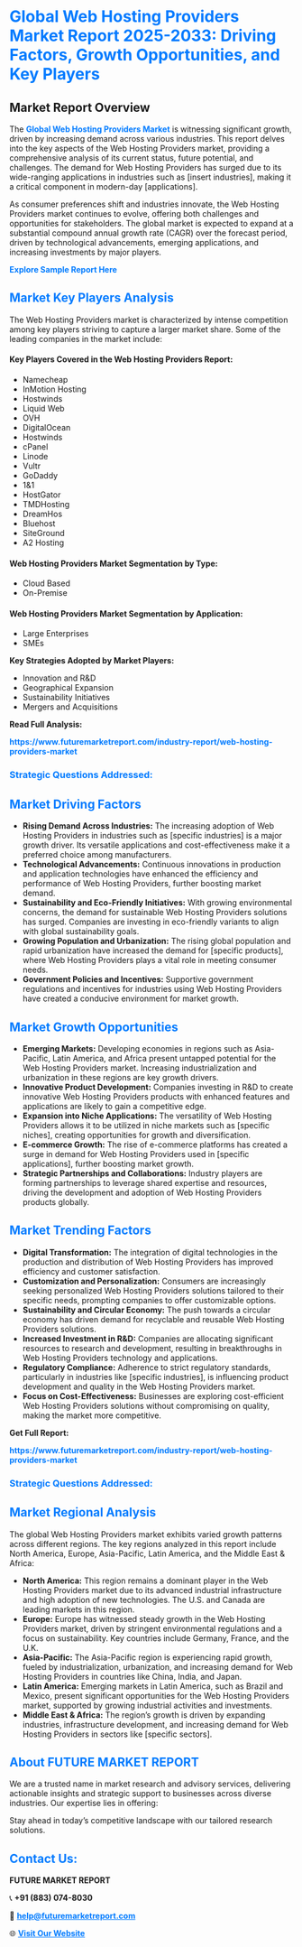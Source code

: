 <h1 style="color: #007BFF;">Global Web Hosting Providers Market Report 2025-2033: Driving Factors, Growth Opportunities, and Key Players</h1>

<section id="overview">
<h2>Market Report Overview</h2>
<p>The <a href="https://www.futuremarketreport.com/industry-report/web-hosting-providers-market" style="color: #007BFF; text-decoration: none;"><strong>Global Web Hosting Providers Market</strong></a> is witnessing significant growth, driven by increasing demand across various industries. This report delves into the key aspects of the Web Hosting Providers market, providing a comprehensive analysis of its current status, future potential, and challenges. The demand for Web Hosting Providers has surged due to its wide-ranging applications in industries such as [insert industries], making it a critical component in modern-day [applications].</p>
<p>As consumer preferences shift and industries innovate, the Web Hosting Providers market continues to evolve, offering both challenges and opportunities for stakeholders. The global market is expected to expand at a substantial compound annual growth rate (CAGR) over the forecast period, driven by technological advancements, emerging applications, and increasing investments by major players.</p>
</section>

<section id="overview">
<p><a href="https://www.futuremarketreport.com/request-sample/reportId=40983" style="color: #007BFF; text-decoration: none;"><strong>Explore Sample Report Here</strong></a></p>
</section>

<section id="key-players">
<h2 style="color: #007BFF;">Market Key Players Analysis</h2>
<p>The Web Hosting Providers market is characterized by intense competition among key players striving to capture a larger market share. Some of the leading companies in the market include:</p>
<h4>Key Players Covered in the Web Hosting Providers Report:</h4>
<ul><li>Namecheap</li><li>InMotion Hosting</li><li>Hostwinds</li><li>Liquid Web</li><li>OVH</li><li>DigitalOcean</li><li>Hostwinds</li><li>cPanel</li><li>Linode</li><li>Vultr</li><li>GoDaddy</li><li>1&amp;1</li><li>HostGator</li><li>TMDHosting</li><li>DreamHos</li><li>Bluehost</li><li>SiteGround</li><li>A2 Hosting</li></ul>
<h4>Web Hosting Providers Market Segmentation by Type:</h4>
<ul><li>Cloud Based</li><li>On-Premise</li></ul>

<h4>Web Hosting Providers Market Segmentation by Application:</h4>
<ul><li>Large Enterprises</li><li>SMEs</li></ul>
<p><strong>Key Strategies Adopted by Market Players:</strong></p>
<ul>
<li>Innovation and R&D</li>
<li>Geographical Expansion</li>
<li>Sustainability Initiatives</li>
<li>Mergers and Acquisitions</li>
</ul>
</section>

<section>
<p><strong>Read Full Analysis: </strong></p><a href="https://www.futuremarketreport.com/industry-report/web-hosting-providers-market" style="color: #007BFF; text-decoration: none;"><strong>https://www.futuremarketreport.com/industry-report/web-hosting-providers-market</strong></a>
<h3 style="color: #007BFF;">Strategic Questions Addressed:</h3>
</section>

<section id="driving-factors">
<h2 style="color: #007BFF;">Market Driving Factors</h2>
<ul>
<li><strong>Rising Demand Across Industries:</strong> The increasing adoption of Web Hosting Providers in industries such as [specific industries] is a major growth driver. Its versatile applications and cost-effectiveness make it a preferred choice among manufacturers.</li>
<li><strong>Technological Advancements:</strong> Continuous innovations in production and application technologies have enhanced the efficiency and performance of Web Hosting Providers, further boosting market demand.</li>
<li><strong>Sustainability and Eco-Friendly Initiatives:</strong> With growing environmental concerns, the demand for sustainable Web Hosting Providers solutions has surged. Companies are investing in eco-friendly variants to align with global sustainability goals.</li>
<li><strong>Growing Population and Urbanization:</strong> The rising global population and rapid urbanization have increased the demand for [specific products], where Web Hosting Providers plays a vital role in meeting consumer needs.</li>
<li><strong>Government Policies and Incentives:</strong> Supportive government regulations and incentives for industries using Web Hosting Providers have created a conducive environment for market growth.</li>
</ul>
</section>

<section id="growth-opportunities">
<h2 style="color: #007BFF;">Market Growth Opportunities</h2>
<ul>
<li><strong>Emerging Markets:</strong> Developing economies in regions such as Asia-Pacific, Latin America, and Africa present untapped potential for the Web Hosting Providers market. Increasing industrialization and urbanization in these regions are key growth drivers.</li>
<li><strong>Innovative Product Development:</strong> Companies investing in R&D to create innovative Web Hosting Providers products with enhanced features and applications are likely to gain a competitive edge.</li>
<li><strong>Expansion into Niche Applications:</strong> The versatility of Web Hosting Providers allows it to be utilized in niche markets such as [specific niches], creating opportunities for growth and diversification.</li>
<li><strong>E-commerce Growth:</strong> The rise of e-commerce platforms has created a surge in demand for Web Hosting Providers used in [specific applications], further boosting market growth.</li>
<li><strong>Strategic Partnerships and Collaborations:</strong> Industry players are forming partnerships to leverage shared expertise and resources, driving the development and adoption of Web Hosting Providers products globally.</li>
</ul>
</section>

<section id="trending-factors">
<h2 style="color: #007BFF;">Market Trending Factors</h2>
<ul>
<li><strong>Digital Transformation:</strong> The integration of digital technologies in the production and distribution of Web Hosting Providers has improved efficiency and customer satisfaction.</li>
<li><strong>Customization and Personalization:</strong> Consumers are increasingly seeking personalized Web Hosting Providers solutions tailored to their specific needs, prompting companies to offer customizable options.</li>
<li><strong>Sustainability and Circular Economy:</strong> The push towards a circular economy has driven demand for recyclable and reusable Web Hosting Providers solutions.</li>
<li><strong>Increased Investment in R&D:</strong> Companies are allocating significant resources to research and development, resulting in breakthroughs in Web Hosting Providers technology and applications.</li>
<li><strong>Regulatory Compliance:</strong> Adherence to strict regulatory standards, particularly in industries like [specific industries], is influencing product development and quality in the Web Hosting Providers market.</li>
<li><strong>Focus on Cost-Effectiveness:</strong> Businesses are exploring cost-efficient Web Hosting Providers solutions without compromising on quality, making the market more competitive.</li>
</ul>
</section>

<section>
<p><strong>Get Full Report: </strong></p><a href="https://www.futuremarketreport.com/industry-report/web-hosting-providers-market" style="color: #007BFF; text-decoration: none;"><strong>https://www.futuremarketreport.com/industry-report/web-hosting-providers-market</strong></a>
<h3 style="color: #007BFF;">Strategic Questions Addressed:</h3>
</section>


<section id="regional-analysis">
<h2 style="color: #007BFF;">Market Regional Analysis</h2>
<p>The global Web Hosting Providers market exhibits varied growth patterns across different regions. The key regions analyzed in this report include North America, Europe, Asia-Pacific, Latin America, and the Middle East & Africa:</p>
<ul>
<li><strong>North America:</strong> This region remains a dominant player in the Web Hosting Providers market due to its advanced industrial infrastructure and high adoption of new technologies. The U.S. and Canada are leading markets in this region.</li>
<li><strong>Europe:</strong> Europe has witnessed steady growth in the Web Hosting Providers market, driven by stringent environmental regulations and a focus on sustainability. Key countries include Germany, France, and the U.K.</li>
<li><strong>Asia-Pacific:</strong> The Asia-Pacific region is experiencing rapid growth, fueled by industrialization, urbanization, and increasing demand for Web Hosting Providers in countries like China, India, and Japan.</li>
<li><strong>Latin America:</strong> Emerging markets in Latin America, such as Brazil and Mexico, present significant opportunities for the Web Hosting Providers market, supported by growing industrial activities and investments.</li>
<li><strong>Middle East & Africa:</strong> The region’s growth is driven by expanding industries, infrastructure development, and increasing demand for Web Hosting Providers in sectors like [specific sectors].</li>
</ul>
</section>

<footer>
<h2 style="color: #007BFF;">About FUTURE MARKET REPORT</h2>
<p>We are a trusted name in market research and advisory services, delivering actionable insights and strategic support to businesses across diverse industries. Our expertise lies in offering:</p>

<p>Stay ahead in today’s competitive landscape with our tailored research solutions.</p>

<h2 style="color: #007BFF;">Contact Us:</h2>
<p><strong>FUTURE MARKET REPORT</strong></p>
<p>📞 <strong>+91 (883) 074-8030</strong></p>
<p>📧 <strong><a href="mailto:help@futuremarketreport.com" style="color: #007BFF;">help@futuremarketreport.com</a></strong></p>
<p>🌐 <strong><a href="https://www.futuremarketreport.com/" style="color: #007BFF;">Visit Our Website</a></strong></p>
</footer>